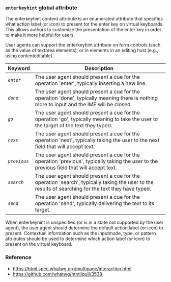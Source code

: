 ### `enterkeyhint` global attribute

The enterkeyhint content attribute is an enumerated attribute that specifies what action label (or icon) to present for the enter key 
on virtual keyboards. This allows authors to customize the presentation of the enter key in order to make it more helpful for users.

User agents can support the enterkeyhint attribute on form controls (such as the value of textarea elements), or in elements in an 
editing host (e.g., using contenteditable).

<table><thead><tr><th> Keyword
     </th><th> Description
   </th></tr></thead><tbody><tr><td><dfn id="attr-enterkeyhint-keyword-enter"><code>enter</code></dfn>
     </td><td>The user agent should present a cue for the operation 'enter', typically
     inserting a new line.
    </td></tr><tr><td><dfn id="attr-enterkeyhint-keyword-done"><code>done</code></dfn>
     </td><td>The user agent should present a cue for the operation 'done', typically
     meaning there is nothing more to input and the IME will be closed.
    </td></tr><tr><td><dfn id="attr-enterkeyhint-keyword-go"><code>go</code></dfn>
     </td><td> The user agent should present a cue for the operation 'go', typically
     meaning to take the user to the target of the text they typed.
    </td></tr><tr><td><dfn id="attr-enterkeyhint-keyword-next"><code>next</code></dfn>
     </td><td>The user agent should present a cue for the operation 'next', typically
     taking the user to the next field that will accept text.
    </td></tr><tr><td><dfn id="attr-enterkeyhint-keyword-previous"><code>previous</code></dfn>
     </td><td>The user agent should present a cue for the operation 'previous', typically
     taking the user to the previous field that will accept text.
    </td></tr><tr><td><dfn id="attr-enterkeyhint-keyword-search"><code>search</code></dfn>
     </td><td>The user agent should present a cue for the operation 'search', typically
     taking the user to the results of searching for the text they have typed.
    </td></tr><tr><td><dfn id="attr-enterkeyhint-keyword-send"><code>send</code></dfn>
     </td><td> The user agent should present a cue for the operation 'send', typically
     delivering the text to its target.
  </td></tr></tbody></table>

When enterkeyhint is unspecified (or is in a state not supported by the user agent), the user agent should determine the
default action label (or icon) to present. Contextual information such as the inputmode, type, or pattern attributes should be
used to determine which action label (or icon) to present on the virtual keyboard.


### Reference
* https://html.spec.whatwg.org/multipage/interaction.html
* https://github.com/whatwg/html/pull/3538
